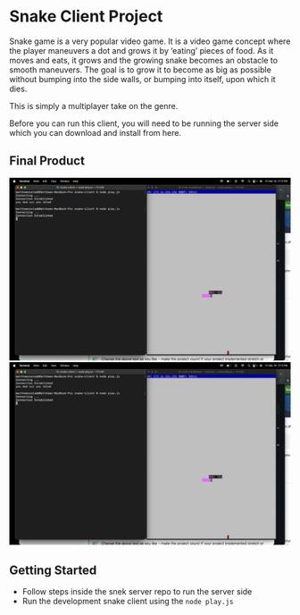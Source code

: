 # Snake Client Project

Snake game is a very popular video game. It is a video game concept where the player maneuvers a dot and grows it by ‘eating’ pieces of food. As it moves and eats, it grows and the growing snake becomes an obstacle to smooth maneuvers. The goal is to grow it to become as big as possible without bumping into the side walls, or bumping into itself, upon which it dies.

This is simply a multiplayer take on the genre.

Before you can run this client, you will need to be running the server side which you can download and install from here. 

## Final Product

![Game working will look like this!](https://github.com/mattrostad/snake-client/blob/ef3aa39abc3ebcb21cde2552946730df88e30c68/Screenshot%202023-03-24%20at%203.13.29%20PM.png?raw=true)
![Sends message when hit key: l](https://github.com/mattrostad/snake-client/blob/main/Screenshot%202023-03-24%20at%203.13.29%20PM.png?raw=true)


## Getting Started

- Follow steps inside the snek server repo to run the server side
- Run the development snake client using the `node play.js`
